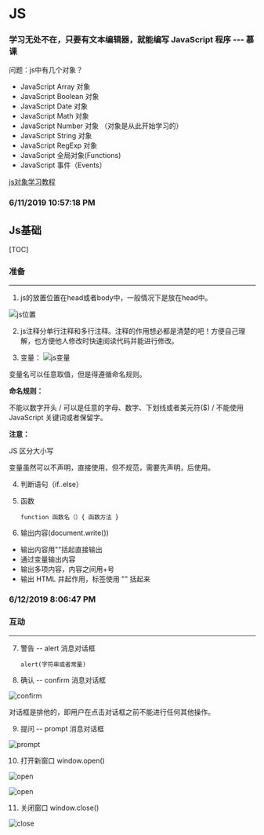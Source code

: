 # JS 

### 学习无处不在，只要有文本编辑器，就能编写 JavaScript 程序 --- 慕课

问题：js中有几个对象？

- JavaScript Array 对象
- JavaScript Boolean 对象
- JavaScript Date 对象
- JavaScript Math 对象
- JavaScript Number 对象 （对象是从此开始学习的）
- JavaScript String 对象
- JavaScript RegExp 对象
- JavaScript 全局对象(Functions)
- JavaScript 事件（Events）  


[js对象学习教程](http://www.w3school.com.cn/jsref/jsref_obj_array.asp "js对象")

### 6/11/2019 10:57:18 PM 
## Js基础

[TOC] 

### 准备
---
1. js的放置位置在head或者body中，一般情况下是放在head中。

![js位置](https://i.imgur.com/OCHQ7I4.png)

2. js注释分单行注释和多行注释。注释的作用想必都是清楚的吧！方便自己理解，也方便他人修改时快速阅读代码并能进行修改。

3. 变量：
![js变量](https://i.imgur.com/yUMWChh.png)

变量名可以任意取值，但是得遵循命名规则。

**命名规则：**

不能以数字开头 / 可以是任意的字母、数字、下划线或者美元符($) / 不能使用   JavaScript 关键词或者保留字。

**注意：** 

JS 区分大小写

变量虽然可以不声明，直接使用，但不规范，需要先声明，后使用。

4. 判断语句（if..else）
5. 函数

    `function 函数名（）{
		函数方法
    }`

6. 输出内容(document.write())

+ 输出内容用""括起直接输出
+ 通过变量输出内容
+ 输出多项内容，内容之间用+号
+ 输出 HTML 并起作用，标签使用 "" 括起来

### 6/12/2019 8:06:47 PM 

### 互动
---

7. 警告 -- alert 消息对话框

	`alert(字符串或者常量)`
8. 确认 -- confirm 消息对话框

![confirm](https://i.imgur.com/1R2A7vU.png)
	
对话框是排他的，即用户在点击对话框之前不能进行任何其他操作。

9. 提问 -- prompt 消息对话框

![prompt](https://i.imgur.com/dMWVmWH.png)

10. 打开新窗口 window.open()

![open](https://i.imgur.com/wweNk5G.png)

![open](https://i.imgur.com/zutZfNX.png)

11. 关闭窗口 window.close()

![close](https://i.imgur.com/pWbMyvV.png)
